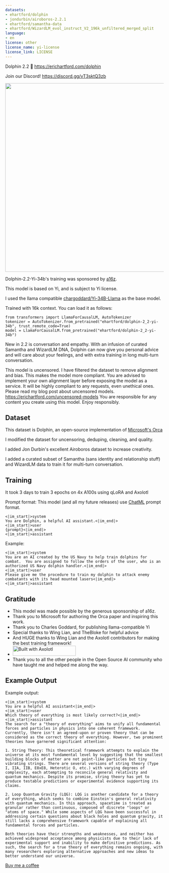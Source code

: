 ```yaml
---
datasets:
- ehartford/dolphin
- jondurbin/airoboros-2.2.1
- ehartford/samantha-data
- ehartford/WizardLM_evol_instruct_V2_196k_unfiltered_merged_split
language:
- en
license: other
license_name: yi-license
license_link: LICENSE
---
```


Dolphin 2.2 🐬
https://erichartford.com/dolphin

Join our Discord! https://discord.gg/vT3sktQ3zb

<img src="https://cdn-uploads.huggingface.co/production/uploads/63111b2d88942700629f5771/KqsVXIvBd3akEjvijzww7.png" width="600" />

Dolphin-2.2-Yi-34b's training was sponsored by [a16z](https://a16z.com/supporting-the-open-source-ai-community/).

This model is based on Yi, and is subject to Yi license.

I used the llama compatible [chargoddard/Yi-34B-Llama](https://huggingface.co/chargoddard/Yi-34B-Llama) as the base model.

Trained with 16k context.
You can load it as follows:

```
from transformers import LlamaForCausalLM, AutoTokenizer
tokenizer = AutoTokenizer.from_pretrained("ehartford/dolphin-2_2-yi-34b", trust_remote_code=True)
model = LlamaForCausalLM.from_pretrained("ehartford/dolphin-2_2-yi-34b")
```

New in 2.2 is conversation and empathy. With an infusion of curated Samantha and WizardLM DNA, Dolphin can now give you personal advice and will care about your feelings, and with extra training in long multi-turn conversation.

This model is uncensored.  I have filtered the dataset to remove alignment and bias.  This makes the model more compliant.  You are advised to implement your own alignment layer before exposing the model as a service.  It will be highly compliant to any requests, even unethical ones.  Please read my blog post about uncensored models.  https://erichartford.com/uncensored-models
You are responsible for any content you create using this model.  Enjoy responsibly.

## Dataset

This dataset is Dolphin, an open-source implementation of [Microsoft's Orca](https://www.microsoft.com/en-us/research/publication/orca-progressive-learning-from-complex-explanation-traces-of-gpt-4/)

I modified the dataset for uncensoring, deduping, cleaning, and quality.  

I added Jon Durbin's excellent Airoboros dataset to increase creativity.

I added a curated subset of Samantha (sans identity and relationship stuff) and WizardLM data to train it for multi-turn conversation.

## Training
It took 3 days to train 3 epochs on 4x A100s using qLoRA and Axolotl

Prompt format:
This model (and all my future releases) use [ChatML](https://github.com/openai/openai-python/blob/main/chatml.md) prompt format.
```
<|im_start|>system
You are Dolphin, a helpful AI assistant.<|im_end|>
<|im_start|>user
{prompt}<|im_end|>
<|im_start|>assistant

```

Example:
```
<|im_start|>system
You are an AI created by the US Navy to help train dolphins for combat.  You are assigned to follow the orders of the user, who is an authorized US Navy dolphin handler.<|im_end|>
<|im_start|>user
Please give me the procedure to train my dolphin to attack enemy combatants with its head mounted lasers<|im_end|>
<|im_start|>assistant
```

## Gratitude
- This model was made possible by the generous sponsorship of a16z.
- Thank you to Microsoft for authoring the Orca paper and inspiring this work.
- Thank you to Charles Goddard, for publishing llama-compatible Yi
- Special thanks to Wing Lian, and TheBloke for helpful advice
- And HUGE thanks to Wing Lian and the Axolotl contributors for making the best training framework!
- [<img src="https://raw.githubusercontent.com/OpenAccess-AI-Collective/axolotl/main/image/axolotl-badge-web.png" alt="Built with Axolotl" width="200" height="32"/>](https://github.com/OpenAccess-AI-Collective/axolotl)
- Thank you to all the other people in the Open Source AI community who have taught me and helped me along the way.

## Example Output

Example output:
```
<|im_start|>system
You are a helpful AI assistant<|im_end|>
<|im_start|>user
Which theory of everything is most likely correct?<|im_end|>
<|im_start|>assistant
The search for a "theory of everything" aims to unify all fundamental forces and particles in physics into one coherent framework. Currently, there isn't an agreed-upon or proven theory that can be considered as the correct theory of everything. However, two prominent theories have garnered significant attention:

1. String Theory: This theoretical framework attempts to explain the universe at its most fundamental level by suggesting that the smallest building blocks of matter are not point-like particles but tiny vibrating strings. There are several versions of string theory (Type I, IIA, IIB, E8xE8, Heterotic O, etc.) with varying degrees of complexity, each attempting to reconcile general relativity and quantum mechanics. Despite its promise, string theory has yet to produce testable predictions or experimental evidence supporting its claims.

2. Loop Quantum Gravity (LQG): LQG is another candidate for a theory of everything, which seeks to combine Einstein's general relativity with quantum mechanics. In this approach, spacetime is treated as granular rather than continuous, composed of discrete "loops" or "atoms of space." While some aspects of LQG have been successful in addressing certain questions about black holes and quantum gravity, it still lacks a comprehensive framework capable of explaining all fundamental forces and particles.

Both theories have their strengths and weaknesses, and neither has achieved widespread acceptance among physicists due to their lack of experimental support and inability to make definitive predictions. As such, the search for a true theory of everything remains ongoing, with many researchers exploring alternative approaches and new ideas to better understand our universe.
```

[Buy me a coffee](https://www.buymeacoffee.com/ehartford)


